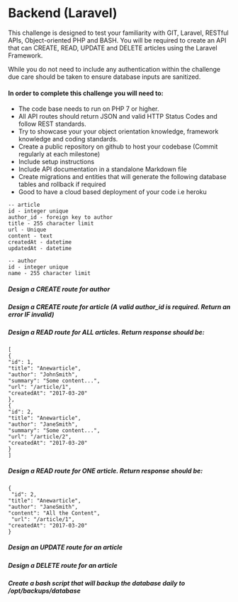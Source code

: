 # Backend (Laravel)

This challenge is designed to test your familiarity with GIT, Laravel, RESTful APIs, Object-oriented PHP and BASH. 
You will be required to create an API that can CREATE, READ, UPDATE and DELETE articles using the Laravel Framework. 

While you do not need to include any authentication within the challenge due care should be taken to ensure database inputs are sanitized. 

#### In order to complete this challenge you will need to: 
- The code base needs to run on PHP 7 or higher. 
- All API routes should return JSON and valid HTTP Status Codes and follow REST standards. 
- Try to showcase your your object orientation knowledge, framework knowledge and coding standards.
- Create a public repository on github to host your codebase (Commit regularly at each milestone) 
- Include setup instructions 
- Include API documentation in a standalone Markdown file 
- Create migrations and entities that will generate the following database tables and rollback if required
- Good to have a cloud based deployment of your code i.e heroku

```
-- article 
id - integer unique 
author_id - foreign key to author 
title - 255 character limit 
url - Unique 
content - text 
createdAt - datetime 
updatedAt - datetime 

-- author 
id - integer unique 
name - 255 character limit 
```

##### Design a CREATE route for author 
##### Design a CREATE route for article (A valid author_id is required. Return an error IF invalid) 
##### Design a READ route for ALL articles. Return response should be: 

```
[ 
{ 
"id": 1, 
"title": "Anewarticle", 
"author": "JohnSmith", 
"summary": "Some content...", 
"url": "/article/1", 
"createdAt": "2017-03-20" 
}, 
{ 
"id": 2, 
"title": "Anewarticle", 
"author": "JaneSmith", 
"summary": "Some content...", 
"url": "/article/2", 
"createdAt": "2017-03-20" 
} 
]
```

##### Design a READ route for ONE article. Return response should be: 

```
{
 "id": 2, 
"title": "Anewarticle", 
"author": "JaneSmith", 
"content": "All the Content",
 "url": "/article/1", 
"createdAt": "2017-03-20" 
}
```

##### Design an UPDATE route for an article 
##### Design a DELETE route for an article 
##### Create a bash script that will backup the database daily to /opt/backups/database
